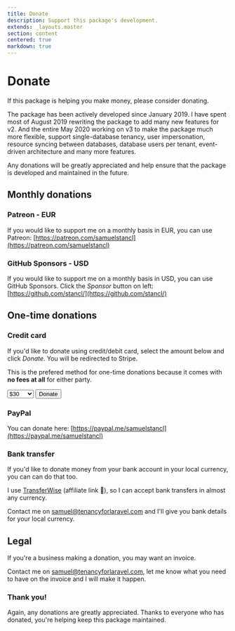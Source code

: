 ```yaml
---
title: Donate
description: Support this package's development.
extends: _layouts.master
section: content
centered: true
markdown: true
---
```


# Donate

If this package is helping you make money, please consider donating.

The package has been actively developed since January 2019. I have spent most of August 2019 rewriting the package to add many new features for v2. And the entire May 2020 working on v3 to make the package much more flexible, support single-database tenancy, user impersonation, resource syncing between databases, database users per tenant, event-driven architecture and many more features.

Any donations will be greatly appreciated and help ensure that the package is developed and maintained in the future.

## Monthly donations

### Patreon - EUR

If you would like to support me on a monthly basis in EUR, you can use Patreon: [https://patreon.com/samuelstancl](https://patreon.com/samuelstancl)

### GitHub Sponsors - USD

If you would like to support me on a monthly basis in USD, you can use GitHub Sponsors. Click the *Sponsor* button on left: [https://github.com/stancl/](https://github.com/stancl/)

## One-time donations

### Credit card

If you'd like to donate using credit/debit card, select the amount below and click *Donate*. You will be redirected to Stripe.

This is the prefered method for one-time donations because it comes with **no fees at all** for either party.

<select id="stripe-onetime-price" class="block form-select w-full transition duration-150 ease-in-out sm:text-sm sm:leading-5">
    <option value="price_1GrLEBGlrejN28Vyt5SvEaaF">$5</option>
    <option value="price_1GrLEDGlrejN28Vy91VVKWX1">$10</option>
    <option value="price_1GrLEBGlrejN28VyfLLvLERX">$15</option>
    <option value="price_1GrLECGlrejN28Vy50PmJYK0">$20</option>
    <option value="price_1GrLEBGlrejN28VyRmRs614N">$25</option>
    <option value="price_1GrLECGlrejN28VyosKALxvW" selected>$30</option>
    <option value="price_1GrLEBGlrejN28Vy0sOTXc1e">$50</option>
    <option value="price_1GrLECGlrejN28VySBEVgvXJ">$80</option>
    <option value="price_1GrLECGlrejN28VyJgflOx3c">$100</option>
    <option value="price_1GrLECGlrejN28VyyxMCGf6H">$150</option>
    <option value="price_1GrLccGlrejN28VyPhP3kgTA">$200</option>
    <option value="price_1GrLccGlrejN28VyGwq0PcmT">$300</option>
    <option value="price_1GrLcdGlrejN28VyQyOsSBOK">$350</option>
    <option value="price_1GrLccGlrejN28Vyo1xrk8QM">$400</option>
    <option value="price_1GrLceGlrejN28VyW9sQeqWI">$500</option>
    <option value="price_1GrLcdGlrejN28Vy4Y3O4l6K">$600</option>
    <option value="price_1GrLcdGlrejN28Vyin6U7qGp">$800</option>
    <option value="price_1GrLcdGlrejN28VyCFIzWcUy">$1000</option>
</select>

<button id="stripe-onetime" class="hover:bg-indigo-500 focus:outline-none focus:border-indigo-700 focus:shadow-outline-indigo active:bg-indigo-700 inline-flex items-center justify-center px-4 py-2 text-base font-medium leading-6 text-white whitespace-no-wrap transition duration-150 ease-in-out bg-indigo-600 border border-transparent rounded-md">
    Donate
</button>

### PayPal

You can donate here: [https://paypal.me/samuelstancl](https://paypal.me/samuelstancl)

### Bank transfer

If you'd like to donate money from your bank account in your local currency, you can can do that too.

I use [TransferWise](https://transferwise.com/invite/u/samuels1719) (affiliate link 🙂), so I can accept bank transfers in almost any currency.

Contact me on [samuel@tenancyforlaravel.com](mailto:samuel@tenancyforlaravel.com?subject=Donation) and I'll give you bank details for your local currency.

## Legal

If you're a business making a donation, you may want an invoice.

Contact me on [samuel@tenancyforlaravel.com](mailto:samuel@tenancyforlaravel.com?subject=Donation%20with%20invoice), let me know what you need to have on the invoice and I will make it happen.

### Thank you!

Again, any donations are greatly appreciated. Thanks to everyone who has donated, you're helping keep this package maintained.

<script src="https://js.stripe.com/v3/"></script>
<script>
var stripe = Stripe('pk_live_K2y8FBHb65qJKcztSWoFkWy400BlZU0H7h');

document.getElementById('stripe-onetime').addEventListener('click', function () {
    selectedPrice = document.getElementById('stripe-onetime-price').value;

    stripe.redirectToCheckout({
        lineItems: [
            {price: selectedPrice, quantity: 1}
        ],
        mode: 'payment',
        submitType: 'donate',
        successUrl: 'https://tenancyforlaravel.com/thank-you/',
        cancelUrl: 'https://tenancyforlaravel.com/donate/',
    }).then(function (result) {
        // If `redirectToCheckout` fails due to a browser or network
        // error, display the localized error message to your customer
        // using `result.error.message`.
    });
});
</script>
